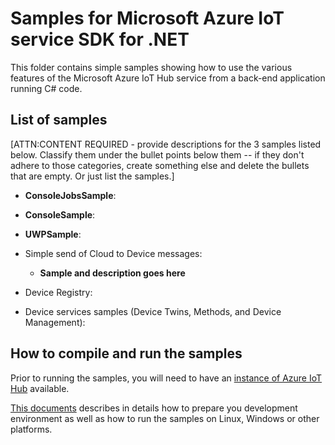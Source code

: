 # Samples for Microsoft Azure IoT service SDK for .NET

This folder contains simple samples showing how to use the various features of the Microsoft Azure IoT Hub service from a back-end application running C# code.

## List of samples
[ATTN:CONTENT REQUIRED - provide descriptions for the 3 samples listed below. Classify them under the bullet points below them -- if they don't adhere to those categories, create something else and delete the bullets that are empty. Or just list the samples.]

* **ConsoleJobsSample**:
* **ConsoleSample**: 
* **UWPSample**: 

* Simple send of Cloud to Device messages:
   * **Sample and description goes here**

* Device Registry:

* Device services samples (Device Twins, Methods, and Device Management):

## How to compile and run the samples

Prior to running the samples, you will need to have an [instance of Azure IoT Hub][lnk-setup-iot-hub]  available.

[This documents][devbox-setup] describes in details how to prepare you development environment as well as how to run the samples on Linux, Windows or other platforms.


[devbox-setup]: https://github.com/Azure/azure-iot-sdk-csharp/blob/master/device/doc/devbox_setup.md
[lnk-setup-iot-hub]: https://aka.ms/howtocreateazureiothub
